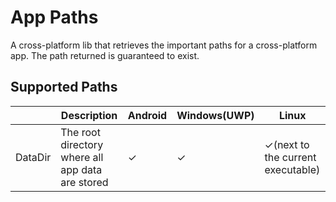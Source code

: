 # App Paths

A cross-platform lib that retrieves the important paths for a cross-platform app. The path returned is guaranteed to exist.

## Supported Paths

|         | Description                                      | Android | Windows(UWP) | Linux                             |
| ------- | ------------------------------------------------ | ------- | ------------ | --------------------------------- |
| DataDir | The root directory where all app data are stored | ✓       | ✓            | ✓(next to the current executable) |
